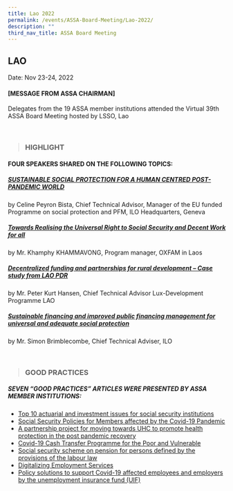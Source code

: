 ```yaml
---
title: Lao 2022
permalink: /events/ASSA-Board-Meeting/Lao-2022/
description: ""
third_nav_title: ASSA Board Meeting
---
```

## LAO
Date: Nov 23-24, 2022
#### [MESSAGE FROM ASSA CHAIRMAN]
Delegates from the 19 ASSA member institutions attended the Virtual 39th ASSA Board Meeting hosted by LSSO, Lao

<br>

> ### HIGHLIGHT

#### FOUR SPEAKERS SHARED ON THE FOLLOWING TOPICS:
##### [SUSTAINABLE SOCIAL PROTECTION FOR A HUMAN CENTRED POST-PANDEMIC WORLD](/files/ASSA%20Board%20Meeting/Lao%202022/2022SeminarCeline.pdf)
by Celine Peyron Bista, Chief Technical Advisor, Manager of the EU funded Programme on social protection and PFM, ILO Headquarters, Geneva

##### [Towards Realising the Universal Right to Social Security and Decent Work for all](/files/ASSA%20Board%20Meeting/Lao%202022/2022Seminarkamphy.pdf)
by Mr. Khamphy KHAMMAVONG, Program manager, OXFAM in Laos

##### [Decentralized funding and partnerships for rural development – Case study from LAO PDR](/files/ASSA%20Board%20Meeting/Lao%202022/2022SeminarPeter.pdf)
by Mr. Peter Kurt Hansen, Chief Technical Advisor Lux-Development Programme LAO

##### [Sustainable financing and improved public financing management for universal and adequate social protection](/files/ASSA%20Board%20Meeting/Lao%202022/2022SeminarSimon.pdf)
by Mr. Simon Brimblecombe, Chief Technical Adviser, ILO

<br>

> ### GOOD PRACTICES

##### SEVEN “GOOD PRACTICES” ARTICLES WERE PRESENTED BY ASSA MEMBER INSTITUTIONS:
* [Top 10 actuarial and investment issues for social security institutions](/files/ASSA%20Board%20Meeting/Lao%202022/2022GoodpracticeILO.pdf)
* [Social Security Policies for Members affected by the Covid-19 Pandemic](/files/ASSA%20Board%20Meeting/Lao%202022/2022GoodpracticeLSSO.pdf)
* [A partnership project for moving towards UHC to promote health protection
in the post pandemic recovery](/files/ASSA%20Board%20Meeting/Lao%202022/2022GoodpracticeNHSO.pdf)
* [Covid-19 Cash Transfer Programme for the Poor and Vulnerable](/files/ASSA%20Board%20Meeting/Lao%202022/2022GoodpracticeNSAF.pdf)
* [Social security scheme on pension for persons defined by the provisions of the labour law](/files/ASSA%20Board%20Meeting/Lao%202022/2022GoodpracticeNSSF.pdf)
* [Digitalizing Employment Services](/files/ASSA%20Board%20Meeting/Lao%202022/2022GoodpracticeSOCSO.pdf)
* [Policy solutions to support Covid-19 affected employees and employers by the unemployment insurance fund (UIF)](/files/ASSA%20Board%20Meeting/Lao%202022/2022GoodpracticeVSS.pdf)